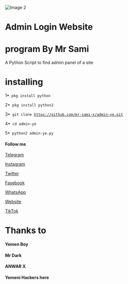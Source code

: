 ![Image 2](https://raw.githubusercontent.com/mr-sami-x/admin-ye/main/IMG_20220410_143405_744.jpg)
# Admin Login Website

# program By Mr Sami 


A Python Script to find admin panel of a site

# installing

1•<code> pkg install python </code>

2•<code> pkg install python2 </code>

3•<code> git clone https://github.com/mr-sami-x/admin-ye.git </code>

4•<code> cd admin-ye </code>

5•<code> python2 admin-ye.py </code>


#### Follow me

[Telegram](https://t.me/TYG_TEAM)

[Instagram](https://instagram.com/cyber_77k)

[Twitter](https://twitter.com/Sami_Soft0)

[Fasebook](https://m.facebook.com/TYGTEAM)

[WhatsApp](https://chat.whatsapp.com/FQwDabtQ9iTEuK5L2yyC6u)

[Website](https://cyberyemen.blogspot.com)

[TikTok](tiktok.com/@cyber_77k)

# Thanks to

#### Yemen Boy 

#### Mr Dark 

#### ANWAR X 


#### Yemeni Hackers here
